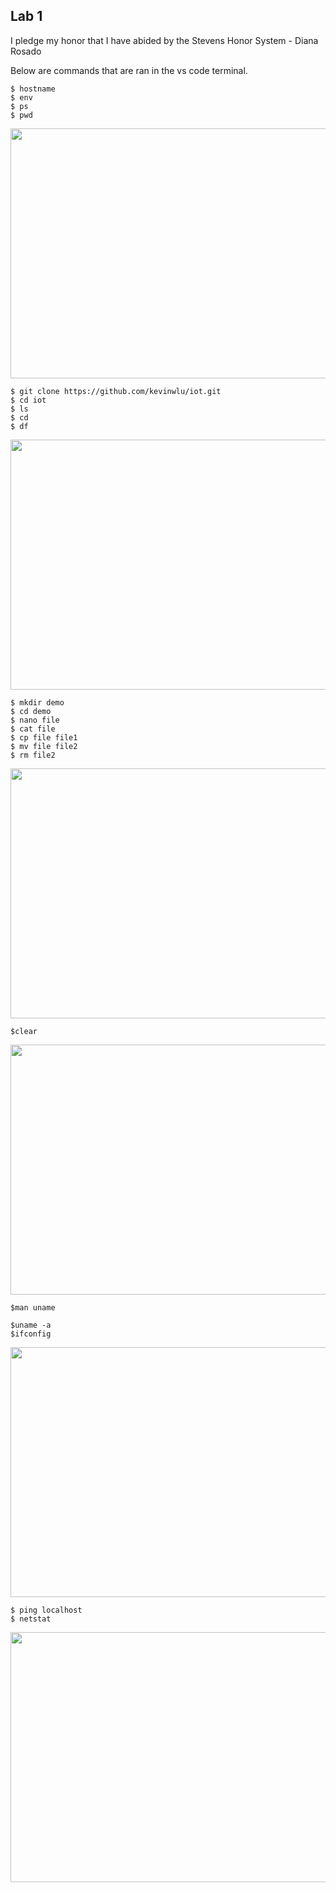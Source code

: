 ## Lab 1

I pledge my honor that I have abided by the Stevens Honor System - Diana Rosado


Below are commands that are ran in the vs code terminal.

```
$ hostname
$ env
$ ps
$ pwd
```
<img src="x" width="800" height="400">

```
$ git clone https://github.com/kevinwlu/iot.git
$ cd iot
$ ls
$ cd
$ df
```
<img src="x" width="800" height="400">

```
$ mkdir demo
$ cd demo
$ nano file
$ cat file
$ cp file file1
$ mv file file2
$ rm file2
```
<img src="x" width="800" height="400">

```
$clear
```
<img src="x" width="800" height="400">

```
$man uname
```

```
$uname -a
$ifconfig
```
<img src="x" width="800" height="400">

```
$ ping localhost
$ netstat
```
<img src="x" width="800" height="400">



